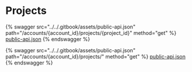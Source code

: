 # Projects

{% swagger src="../../.gitbook/assets/public-api.json" path="/accounts/{account_id}/projects/{project_id}" method="get" %}
[public-api.json](../../.gitbook/assets/public-api.json)
{% endswagger %}

{% swagger src="../../.gitbook/assets/public-api.json" path="/accounts/{account_id}/projects/" method="get" %}
[public-api.json](../../.gitbook/assets/public-api.json)
{% endswagger %}
